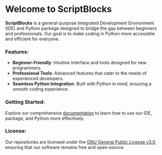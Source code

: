 # Welcome to ScriptBlocks

**ScriptBlocks** is a general-purpose Integrated Development Environment (IDE) and Python package designed to bridge the gap between beginners and professionals. Our goal is to make coding in Python more accessible and efficient for everyone.

### Features:
- **Beginner-Friendly**: Intuitive interface and tools designed for new programmers.
- **Professional Tools**: Advanced features that cater to the needs of experienced developers.
- **Seamless Python Integration**: Built with Python in mind, ensuring a smooth coding experience.

### Getting Started:
Explore our comprehensive [documentation](https://scriptblocks.github.io/docs) to learn how to use our IDE, package, and Python more effectively.

### License:
Our repositories are licensed under the [GNU General Public License v3.0](https://www.gnu.org/licenses/gpl-3.0.en.html), ensuring that our software remains free and open-source.

